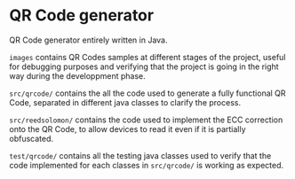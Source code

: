 # QR Code generator
QR Code generator entirely written in Java.

`images` contains QR Codes samples at different stages of the project, useful for debugging purposes and verifying that the project is going in the right way during the developpment phase.

`src/qrcode/` contains the all the code used to generate a fully functional QR Code, separated in different java classes to clarify the process.

`src/reedsolomon/` contains the code used to implement the ECC correction onto the QR Code, to allow devices to read it even if it is partially obfuscated.

`test/qrcode/` contains all the testing java classes used to verify that the code implemented for each classes in `src/qrcode/` is working as expected.
